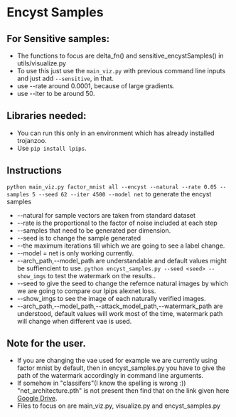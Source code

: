 # Encyst Samples

## For Sensitive samples:
* The functions to focus are delta_fn() and sensitive_encystSamples() in utils/visualize.py
* To use this just use the `main_viz.py` with previous command line inputs and just add `--sensitive`, in that.
* use --rate around 0.0001, because of large gradients.
* use --iter to be around 50.

## Libraries needed:
* You can run this only in an environment which has already installed trojanzoo.
* Use `pip install lpips`.

## Instructions
`python main_viz.py factor_mnist all --encyst --natural --rate 0.05 --samples 5 --seed 62 --iter 4500 --model net` to generate the encyst samples
* --natural for sample vectors are taken from standard dataset
* --rate is the proportional to the factor of noise included at each step
* --samples that need to be generated per dimension.
* --seed is to change the sample generated
* --the maximum iterations till which we are going to see a label change.
* --model = net is only working currently.   
* --arch_path,--model_path are understandable and default values might be suffiencient to use.
`python encyst_samples.py --seed <seed> --show_imgs` to test the watermark on the results..
* --seed <seed>  to give the seed to change the refernce natural images by which we are going to compare our lpips alexnet loss.
* --show_imgs to see the image of each naturally verified images.
* --arch_path,--model_path,--attack_model_path,--watermark_path are understood, default values will work most of the time, watermark path will change when different vae is used.

## Note for the user.
* If you are changing the vae used for example we are currently using factor mnist by default, then in encyst_samples.py you have to give the path of the watermark accordingly in command line arguments.
* If somehow in "classifers"(I know the spelling is wrong :)) "net_architecture.pth" is not present then find that on the link given here
[Google Drive](https://drive.google.com/file/d/1HidJEWGgvphAuoyvYng3IokSU6YXZptN/view?usp=sharing). 
* Files to focus on are main_viz.py, visualize.py and encyst_samples.py

